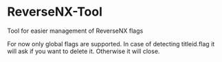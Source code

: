 # ReverseNX-Tool
Tool for easier management of ReverseNX flags

For now only global flags are supported.
In case of detecting titleid.flag it will ask if you want to delete it. Otherwise it will close.
